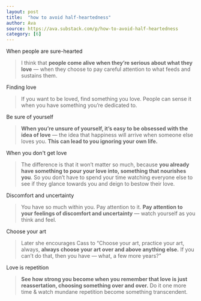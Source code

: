 ```yaml
---
layout: post
title:  "how to avoid half-heartedness"
author: Ava
source: https://ava.substack.com/p/how-to-avoid-half-heartedness
category: [6]
---
```


When people are sure-hearted

> I think that **people come alive when they’re serious about what they love** — when they choose to pay careful attention to what feeds and sustains them.

Finding love

> If you want to be loved, find something you love. People can sense it when you have something you’re dedicated to.

Be sure of yourself

> **When you’re unsure of yourself, it’s easy to be obsessed with the idea of love** — the idea that happiness will arrive when someone else loves you. **This can lead to you ignoring your own life.**

When you don't get love

> The difference is that it won’t matter so much, because **you already have something to pour your love into, something that nourishes you**. So you don’t have to spend your time watching everyone else to see if they glance towards you and deign to bestow their love.

Discomfort and uncertainty

> You have so much within you. Pay attention to it. **Pay attention to your feelings of discomfort and uncertainty** — watch yourself as you think and feel.

Choose your art

> Later she encourages Cass to “Choose your art, practice your art, always, **always choose your art over and above anything else.** If you can’t do that, then you have — what, a few more years?”

Love is repetition

> **See how strong you become when you remember that love is just reassertation, choosing something over and over.** Do it one more time & watch mundane repetition become something transcendent.

